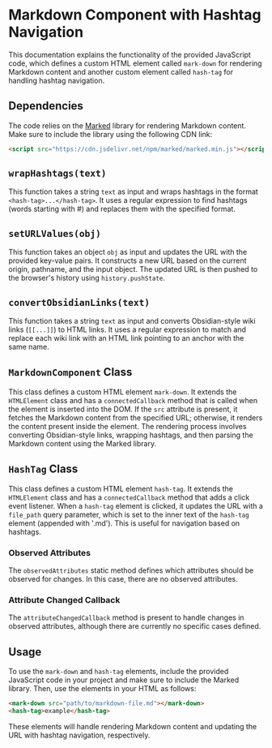 # Markdown Component with Hashtag Navigation

This documentation explains the functionality of the provided JavaScript code, which defines a custom HTML element called `mark-down` for rendering Markdown content and another custom element called `hash-tag` for handling hashtag navigation.

## Dependencies

The code relies on the [Marked](https://marked.js.org/) library for rendering Markdown content. Make sure to include the library using the following CDN link:

```html
<script src="https://cdn.jsdelivr.net/npm/marked/marked.min.js"></script>
```

## `wrapHashtags(text)`

This function takes a string `text` as input and wraps hashtags in the format `<hash-tag>...</hash-tag>`. It uses a regular expression to find hashtags (words starting with #) and replaces them with the specified format.

## `setURLValues(obj)`

This function takes an object `obj` as input and updates the URL with the provided key-value pairs. It constructs a new URL based on the current origin, pathname, and the input object. The updated URL is then pushed to the browser's history using `history.pushState`.

## `convertObsidianLinks(text)`

This function takes a string `text` as input and converts Obsidian-style wiki links (`[[...]]`) to HTML links. It uses a regular expression to match and replace each wiki link with an HTML link pointing to an anchor with the same name.

## `MarkdownComponent` Class

This class defines a custom HTML element `mark-down`. It extends the `HTMLElement` class and has a `connectedCallback` method that is called when the element is inserted into the DOM. If the `src` attribute is present, it fetches the Markdown content from the specified URL; otherwise, it renders the content present inside the element. The rendering process involves converting Obsidian-style links, wrapping hashtags, and then parsing the Markdown content using the Marked library.

## `HashTag` Class

This class defines a custom HTML element `hash-tag`. It extends the `HTMLElement` class and has a `connectedCallback` method that adds a click event listener. When a `hash-tag` element is clicked, it updates the URL with a `file_path` query parameter, which is set to the inner text of the `hash-tag` element (appended with '.md'). This is useful for navigation based on hashtags.

### Observed Attributes

The `observedAttributes` static method defines which attributes should be observed for changes. In this case, there are no observed attributes.

### Attribute Changed Callback

The `attributeChangedCallback` method is present to handle changes in observed attributes, although there are currently no specific cases defined.

## Usage

To use the `mark-down` and `hash-tag` elements, include the provided JavaScript code in your project and make sure to include the Marked library. Then, use the elements in your HTML as follows:

```html
<mark-down src="path/to/markdown-file.md"></mark-down>
<hash-tag>example</hash-tag>
```

These elements will handle rendering Markdown content and updating the URL with hashtag navigation, respectively.